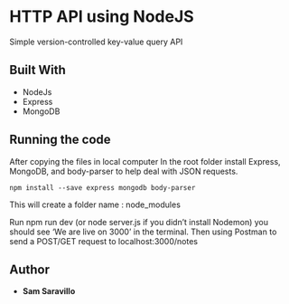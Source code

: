 # HTTP API using NodeJS

Simple version-controlled key-value query API

## Built With

* NodeJs
* Express
* MongoDB

## Running the code

After copying the files in local computer
In the root folder install Express, MongoDB, and body-parser to help deal with JSON requests.

```
npm install --save express mongodb body-parser
```
This will create a folder name : node_modules 

Run npm run dev (or node server.js if you didn’t install Nodemon) you should see ‘We are live on 3000’ in the terminal.
Then using Postman to send a POST/GET request to localhost:3000/notes

## Author

* **Sam Saravillo** 

